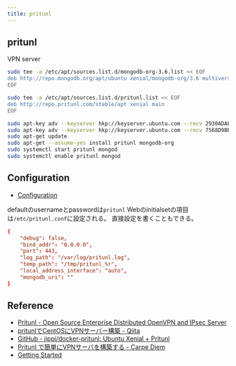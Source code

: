 ```yaml
---
title: pritunl
---
```


## pritunl
VPN server

```sh
sudo tee -a /etc/apt/sources.list.d/mongodb-org-3.6.list << EOF
deb http://repo.mongodb.org/apt/ubuntu xenial/mongodb-org/3.6 multiverse
EOF

sudo tee -a /etc/apt/sources.list.d/pritunl.list << EOF
deb http://repo.pritunl.com/stable/apt xenial main
EOF

sudo apt-key adv --keyserver hkp://keyserver.ubuntu.com --recv 2930ADAE8CAF5059EE73BB4B58712A2291FA4AD5
sudo apt-key adv --keyserver hkp://keyserver.ubuntu.com --recv 7568D9BB55FF9E5287D586017AE645C0CF8E292A
sudo apt-get update
sudo apt-get --assume-yes install pritunl mongodb-org
sudo systemctl start pritunl mongod
sudo systemctl enable pritunl mongod
```

## Configuration
* [Configuration](https://docs.pritunl.com/docs/configuration-5)


defaultのusernameとpasswordは`pritunl`
Webのinitialsetの項目は`/etc/pritunl.conf`に設定される。
直接設定を書くこともできる。

```conf
{
    "debug": false,
    "bind_addr": "0.0.0.0",
    "port": 443,
    "log_path": "/var/log/pritunl.log",
    "temp_path": "/tmp/pritunl_%r",
    "local_address_interface": "auto",
    "mongodb_uri": ""
}
```


## Reference
* [Pritunl - Open Source Enterprise Distributed OpenVPN and IPsec Server](https://pritunl.com/)
* [pritunlでCentOSにVPNサーバー構築 - Qiita](https://qiita.com/sue71/items/7b30766ddf070d4e3f25)
* [GitHub - jippi/docker-pritunl: Ubuntu Xenial + Pritunl](https://github.com/jippi/docker-pritunl)
* [Pritunl で簡単にVPNサーバを構築する - Carpe Diem](http://christina04.hatenablog.com/entry/2014/11/01/141627)
* [Getting Started](https://docs.pritunl.com/docs)
